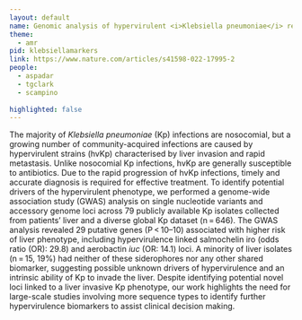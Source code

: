 ```yaml
---
layout: default
name: Genomic analysis of hypervirulent <i>Klebsiella pneumoniae</i> reveals potential genetic markers
theme: 
  - amr
pid: klebsiellamarkers
link: https://www.nature.com/articles/s41598-022-17995-2
people:
  - aspadar
  - tgclark
  - scampino
  
highlighted: false
---
```


The majority of <i>Klebsiella pneumoniae</i> (Kp) infections are nosocomial, but a growing number of community-acquired infections are caused by hypervirulent strains (hvKp) characterised by liver invasion and rapid metastasis. Unlike nosocomial Kp infections, hvKp are generally susceptible to antibiotics. Due to the rapid progression of hvKp infections, timely and accurate diagnosis is required for effective treatment. To identify potential drivers of the hypervirulent phenotype, we performed a genome-wide association study (GWAS) analysis on single nucleotide variants and accessory genome loci across 79 publicly available Kp isolates collected from patients’ liver and a diverse global Kp dataset (n = 646). The GWAS analysis revealed 29 putative genes (P < 10–10) associated with higher risk of liver phenotype, including hypervirulence linked salmochelin iro (odds ratio (OR): 29.8) and aerobactin <i>iuc</i> (OR: 14.1) loci. A minority of liver isolates (n = 15, 19%) had neither of these siderophores nor any other shared biomarker, suggesting possible unknown drivers of hypervirulence and an intrinsic ability of Kp to invade the liver. Despite identifying potential novel loci linked to a liver invasive Kp phenotype, our work highlights the need for large-scale studies involving more sequence types to identify further hypervirulence biomarkers to assist clinical decision making.